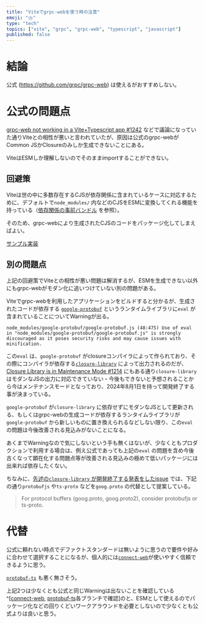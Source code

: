 ```yaml
---
title: "Viteでgrpc-webを使う時の注意"
emoji: "⛈️"
type: "tech"
topics: ["vite", "grpc", "grpc-web", "typescript", "javascript"]
published: false
---
```


# 結論

公式 (https://github.com/grpc/grpc-web) は使えるがおすすめしない。

# 公式の問題点

[grpc-web not working in a Vite+Typescript app #1242](https://github.com/grpc/grpc-web/issues/1242) などで議論になっていた通りViteとの相性が悪いと言われていたが、原因は公式のgrpc-webがCommon JSかClosureのみしか生成できないことにある。

ViteはESMしか理解しないのでそのままimportすることができない。

## 回避策

Viteは世の中に多数存在するCJSが依存関係に含まれているケースに対応するために、デフォルトで`node_modules/` 内などのCJSをESMに変換してくれる機能を持っている（[依存関係の事前バンドル](https://ja.vitejs.dev/guide/dep-pre-bundling#%E4%BE%9D%E5%AD%98%E9%96%A2%E4%BF%82%E3%81%AE%E4%BA%8B%E5%89%8D%E3%83%8F%E3%82%99%E3%83%B3%E3%83%88%E3%82%99%E3%83%AB) を参照）。

そのため、grpc-webにより生成されたCJSのコードをパッケージ化してしまえばよい。

[サンプル実装](https://github.com/a2not/vite-grpc-web)

## 別の問題点

上記の回避策でViteとの相性が悪い問題は解消するが、ESMを生成できない以外にもgrpc-webがモダン化に追いつけていない別の問題がある。

Viteでgrpc-webを利用したアプリケーションをビルドすると分かるが、生成されたコードが依存する [`google-protobuf`](https://www.npmjs.com/package/google-protobuf) というランタイムライブラリに`eval` が含まれていることについてWarningが出る。

```
node_modules/google-protobuf/google-protobuf.js (48:475) Use of eval in "node_modules/google-protobuf/google-protobuf.js" is strongly discouraged as it poses security risks and may cause issues with minification.
```

この`eval` は、`google-protobuf` がclosureコンパイラによって作られており、その際にコンパイラが依存する[`closure-library`](https://github.com/google/closure-library/tree/master) によって出力されるのだが、[Closure Library is in Maintenance Mode #1214](https://github.com/google/closure-library/issues/1214) にもある通り`closure-library` はモダンなJSの出力に対応できていない・今後もできないと予想されることから今はメンテナンスモードとなっており、2024年8月1日を持って開発終了する事が決まっている。

`google-protobuf` が`closure-library` に依存せずにモダンなJSとして更新される、もしくはgrpc-webの生成コードが依存するランタイムライブラリが`google-protobuf` から新しいものに置き換えられるなどしない限り、この`eval` の問題は今後改善される見込みがないことになる。

あくまでWarningなので気にしないという手も無くはないが、少なくともプロダクションで利用する場合は、例え公式であっても上記の`eval` の問題を含め今後古くなって顕在化する問題点等が改善される見込みの極めて低いパッケージには出来れば依存したくない。

ちなみに、[先述の`closure-library` が開発終了する発表をしたissue](https://github.com/google/closure-library/issues/1214#issue-1973000284) では、下記の通り`protobufjs` や`ts-proto` などを`goog.proto` の代替として提案している。

> For protocol buffers (goog.proto, goog.proto2), consider protobufjs or ts-proto.

# 代替

公式に頼れない時点でデファクトスタンダードは無いように思うので要件や好みに合わせて選択することになるが、個人的には[`connect-web`](https://www.npmjs.com/package/@connectrpc/connect-web)が使いやすく信頼できるように思う。

[`protobuf-ts`](https://github.com/timostamm/protobuf-ts) も悪く無さそう。

上記2つは少なくとも公式と同じWarningは出ないことを確認している^[[connect-web](https://github.com/a2not/vite-grpc-web/tree/connect-web), [protobuf-ts](https://github.com/a2not/vite-grpc-web/tree/protobuf-ts)各ブランチで確認]のと、ESMとして使えるのでパッケージ化などの回りくどいワークアラウンドを必要としないので少なくとも公式よりは良いと思う。


